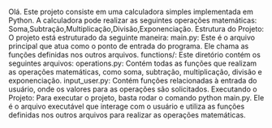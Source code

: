 Olá.
Este projeto consiste em uma calculadora simples implementada em Python. 
A calculadora pode realizar as seguintes operações matemáticas:
Soma,Subtração,Multiplicação,Divisão,Exponenciação.
Estrutura do Projeto:
    O projeto está estruturado da seguinte maneira:
        main.py: 
            Este é o arquivo principal que atua como o ponto de entrada do programa. 
            Ele chama as funções definidas nos outros arquivos.
        functions/: 
            Este diretório contém os seguintes arquivos:
                operations.py: 
                    Contém todas as funções que realizam as operações matemáticas, como soma, subtração, multiplicação, divisão e exponenciação.
                input_user.py: 
                    Contém funções relacionadas à entrada do usuário, onde os valores para as operações são solicitados.
Executando o Projeto:
    Para executar o projeto, basta rodar o comando python main.py. 
    Ele é o arquivo executável que interage com o usuário e utiliza as funções definidas nos outros arquivos para realizar as operações matemáticas.